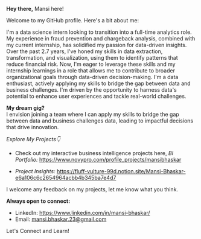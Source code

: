 
**Hey there,** Mansi here!

Welcome to my GitHub profile. Here's a bit about me:

I'm a data science intern looking to transition into a full-time analytics role. My experience in fraud prevention and chargeback analysis, combined with my current internship, has solidified my passion for data-driven insights. Over the past 2.7 years, I've honed my skills in data extraction, transformation, and visualization, using them to identify patterns that reduce financial risk. Now, I'm eager to leverage these skills and my internship learnings in a role that allows me to contribute to broader organizational goals through data-driven decision-making.
I'm a data enthusiast, actively applying my skills to bridge the gap between data and business challenges. I'm driven by the opportunity to harness data's potential to enhance user experiences and tackle real-world challenges.

**My dream gig?**\
 I envision joining a team where I can apply my skills to bridge the gap between data and business challenges data, leading to impactful decisions that drive innovation. 

_Explore My Projects👇_

- Check out my interactive business intelligence projects here,
_BI Portfolio:_ https://www.novypro.com/profile_projects/mansibhaskar 

- _Project Insights:_ https://fluff-vulture-99d.notion.site/Mansi-Bhaskar-e6a106c6c2654964acbb4b345ba7e4d7

I welcome any feedback on my projects, let me know what you think.

**Always open to connect:**
- LinkedIn: https://www.linkedin.com/in/mansi-bhaskar/ 
- Email: mansi.bhaskar.23@gmail.com

Let's Connect and Learn!


<!---
bhaskarmansii/bhaskarmansii is a ✨ special ✨ repository because its `README.md` (this file) appears on your GitHub profile.
You can click the Preview link to take a look at your changes.
--->

